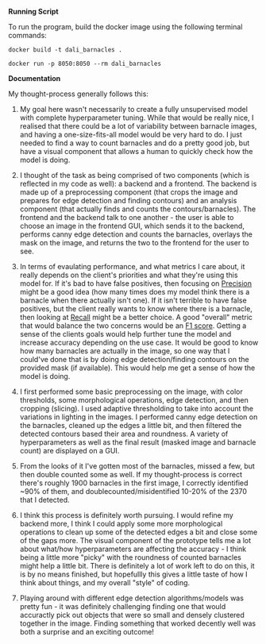 **Running Script**

To run the program, build the docker image using the following terminal commands:

```
docker build -t dali_barnacles .
```

```
docker run -p 8050:8050 --rm dali_barnacles
```

**Documentation**

My thought-process generally follows this:
1. My goal here wasn't necessarily to create a fully unsupervised model with complete hyperparameter tuning. While that would be really nice, I realised that
there could be a lot of variability between barnacle images, and having a one-size-fits-all model would be very hard to do. I just needed to find a way to count barnacles and do a pretty good job, but have a visual component that allows a human to quickly check how the model is doing.

2. I thought of the task as being comprised of two components (which is reflected in my code as well): a backend and a frontend. The backend is made up of a preprocessing component (that crops the image and prepares for edge detection and finding contours) and an analysis component (that actually finds and counts the contours/barnacles). The frontend and the backend talk to one another - the user is able to choose an image in the frontend GUI, which sends it to the backend, performs canny edge detection and counts the barnacles, overlays the mask on the image, and returns the two to the frontend for the user to see. 
    
3. In terms of evaulating performance, and what metrics I care about, it really depends on the client's priorities and what they're using this model for. If it's bad to have false positives, then focusing on <ins>Precision</ins> might be a good idea (how many times does my model think there is a barnacle when there actually isn't one). If it isn't terrible to have false positives, but the client really wants to know where there is a barnacle, then looking at <ins>Recall</ins> might be a better choice. A good "overall" metric that would balance the two concerns would be an <ins>F1 score</ins>. Getting a sense of the clients goals would help further tune the model and increase accuracy depending on the use case. It would be good to know how many barnacles are actually in the image, so one way that I could've done that is by doing edge detection/finding contours on the provided mask (if available). This would help me get a sense of how the model is doing.

4. I first performed some basic preprocessing on the image, with color thresholds, some morphological operations, edge detection, and then cropping (slicing). I used adaptive thresholding to take into account the variations in lighting in the images. I performed canny edge detection on the barnacles, cleaned up the edges a little bit, and then filtered the detected contours based their area and roundness. A variety of hyperparameters as well as the final result (masked image and barnacle count) are displayed on a GUI.

5. From the looks of it I've gotten most of the barnacles, missed a few, but then double counted some as well. If my thought-process is correct there's roughly 1900 barnacles in the first image, I correctly identified ~90% of them, and doublecounted/misidentified 10-20% of the 2370 that I detected.
    
6. I think this process is definitely worth pursuing. I would refine my backend more, I think I could apply some more morphological operations to clean up some of the detected edges a bit and close some of the gaps more. The visual component of the prototype tells me a lot about what/how hyperparameters are affecting the accuracy - I think being a little more "picky" with the roundness of counted barnacles might help a little bit. There is definitely a lot of work left to do on this, it is by no means finished, but hopefullly this gives a little taste of how  I think about things, and my overall "style" of coding.

7. Playing around with different edge detection algorithms/models was pretty fun - it was definitely challenging finding one that would accuractly pick out objects that were so small and densely clustered together in the image. Finding something that worked decently well was both a surprise and an exciting outcome!
